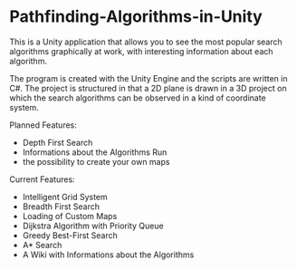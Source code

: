 # Pathfinding-Algorithms-in-Unity
This is a Unity application that allows you to see the most popular search algorithms graphically at work, with interesting information about each algorithm.

The program is created with the Unity Engine and the scripts are written in C#. The project is structured in that a 2D plane is drawn in a 3D project on which the search algorithms can be observed in a kind of coordinate system. 


Planned Features:
  - Depth First Search
  - Informations about the Algorithms Run
  - the possibility to create your own maps


Current Features:
  - Intelligent Grid System
  - Breadth First Search
  - Loading of Custom Maps
  - Dijkstra Algorithm with Priority Queue
  - Greedy Best-First Search
  - A* Search
  - A Wiki with Informations about the Algorithms

  
